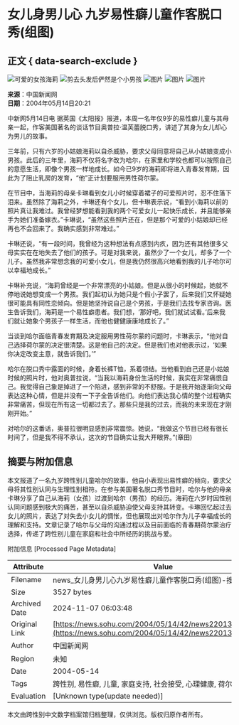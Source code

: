 # 女儿身男儿心 九岁易性癖儿童作客脱口秀(组图)

## 正文 { data-search-exclude }


![可爱的女孩海莉](https://photo.sohu.com/2004/05/14/43/Img220134316.jpg)
![剪去头发后俨然是个小男孩](https://photo.sohu.com/2004/05/14/43/Img220134317.jpg)
![图片](https://photo.sohu.com/2004/05/14/43/Img220134318.jpg)
![图片](https://photo.sohu.com/2004/05/14/43/Img220134320.jpg)
![图片](https://photo.sohu.com/2004/05/14/43/Img220134319.jpg)

**来源**：中国新闻网  
**日期**：2004年05月14日20:21  

中新网5月14日电 据英国《太阳报》报道，本周一名年仅9岁的易性癖儿童与其母亲一起，作客美国著名的谈话节目奥普拉·温芙蕾脱口秀，讲述了其身为女儿却心为男儿的故事。

三年前，只有六岁的小姑娘海莉以自杀威胁，要求父母同意将自己从小姑娘变成小男孩。此后的三年里，海莉不仅将名字改为哈尔，在家里和学校也都可以按照自己的意愿生活，即像个男孩一样地成长。如今已9岁的海莉即将进入青春发育期，因此为了阻止乳房的发育，“他”正计划要服用男性荷尔蒙。

在节目中，当海莉的母亲卡琳看到女儿小时候穿着裙子的可爱照片时，忍不住落下泪来。虽然除了海莉之外，卡琳还有个女儿，但卡琳表示说，“看到小海莉以前的照片真让我难过。我曾经梦想能看到我的两个可爱女儿一起快乐成长，并且能够亲手为她们准备嫁衣。”卡琳说，“虽然这些照片还在，但是那个可爱的小姑娘却已经再也不会回来了。我确实感到非常难过。”

卡琳还说，“有一段时间，我曾经为这种想法有点感到内疚，因为还有其他很多父母实实在在地失去了他们的孩子。可是对我来说，虽然少了一个女儿，却多了一个儿子。虽然我非常想念我的可爱小女儿，但是我仍然很高兴地看到我的儿子哈尔可以幸福地成长。”

卡琳补充说，“海莉曾经是一个非常漂亮的小姑娘。但是从很小的时候起，她就不停地说她想变成一个男孩。我们起初认为她只是个假小子罢了，后来我们又怀疑她很可能具有同性恋倾向。但是她坚持说自己是个男孩，于是我们去找专家咨询。医生告诉我们，海莉是一个易性癖患者。我们想，‘那好吧，我们就试试看。’后来我们就让她象个男孩子一样生活，而他也健健康康地成长了。”

当谈到哈尔面临青春发育期及决定服用男性荷尔蒙的问题时，卡琳表示，“他对自己选择荷尔蒙的决定很清楚。这是他自己的决定。但是我们也对他表示过，‘如果你决定改变主意，就告诉我们。’”

哈尔在脱口秀中露面的时候，身着长裤T恤，系着领结。当他看到自己还是小姑娘时候的照片时，他对奥普拉说，“当我以海莉身份生活的时候，我实在非常痛恨自己。我觉得自己象是掉进了一个陷进，感到非常的不舒服。于是我开始逐渐向父母表达这种心情，但是并没有一下子全告诉他们。向他们表达我心情的整个过程确实非常痛苦，但现在所有这一切都过去了。那些只是我的过去，而我的未来现在才刚刚开始。”

对哈尔的这番话，奥普拉很明显感到非常震惊。她说，“我做这个节目已经有很长时间了，但是我不得不承认，这次的节目确实让我大开眼界。”(章田)

## 摘要与附加信息

<!-- tcd_abstract -->
本文报道了一名九岁跨性别儿童哈尔的故事，他自小表现出易性癖的倾向，要求父母将其性别认同与生理性别相符。在参与美国著名脱口秀节目时，哈尔与他的母亲卡琳分享了自己从海莉（女孩）过渡到哈尔（男孩）的经历。海莉在六岁时因性别认同问题感到极大的痛苦，甚至以自杀威胁迫使父母支持其转变。卡琳回忆起过去女儿的照片，表达了对失去小女儿的惆怅，但也展现出对哈尔作为儿子幸福成长的理解和支持。文章记录了哈尔与父母的沟通过程以及目前面临的青春期荷尔蒙治疗选择，传递了跨性别儿童在家庭和社会中所经历的挑战与爱。
<!-- tcd_abstract_end -->

附加信息 [Processed Page Metadata]

| Attribute       | Value                                  |
|-----------------|----------------------------------------|
| Filename        | news_女儿身男儿心九岁易性癖儿童作客脱口秀(组图)-搜狐新闻.md                             |
| Size            | 3527 bytes                           |
| Archived Date   | 2024-11-07 06:03:48                             |
| Original Link   | [https://news.sohu.com/2004/05/14/42/news220134249.shtml](https://news.sohu.com/2004/05/14/42/news220134249.shtml)                       |
| Author          | 中国新闻网                               |
| Region          | 未知                               |
| Date            | 2004-05-14                                 |
| Tags            | 跨性别, 易性癖, 儿童, 家庭支持, 社会接受, 心理健康, 荷尔蒙治疗                                 |
| Evaluation            | [Unknown type(update needed)]                                 |
<!-- tcd_table_end -->

本文由跨性别中文数字档案馆归档整理，仅供浏览。版权归原作者所有。
